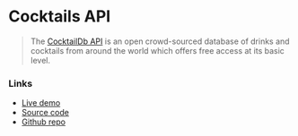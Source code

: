 # Cocktails API

> The [CocktailDb API](https://www.thecocktaildb.com/api.php) is an open crowd-sourced database of drinks and cocktails from around the world which offers free access at its basic level.

### Links
- [Live demo](https://js-cocktailsdb-api.rolandjlevy.repl.co/)
- [Source code](https://replit.com/@RolandJLevy/js-cocktailsdb-api)
- [Github repo](https://github.com/rolandjlevy/js-cocktailsdb-api)